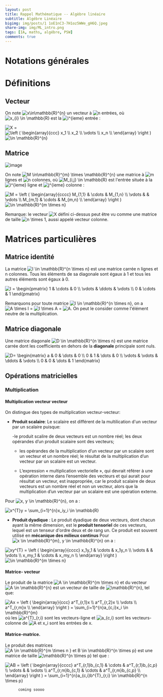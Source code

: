 ```yaml
---
layout: post
title: Rappel Mathématique -- Algèbre linéaire 
subtitle: Algébre Linéaire  
bigimg: img/posts/1 1oE1nC3-7H1oz5WWe_gH6Q.jpeg
share-img: img/ML_intro.png
tags: [IA, maths, algébre, PSW]
comments: true
---
```




# Notations générales

# Définitions 



## Vecteur 
On note  <img src="https://latex.codecogs.com/svg.latex?\Large&space; x\in\mathbb{R}^{n} " title=" x\in\mathbb{R}^{n} " /> un vecteur à <img src="https://latex.codecogs.com/svg.latex?\Large&space; n " title=" n " />  entrées, où <img src="https://latex.codecogs.com/svg.latex?\Large&space; x_{i} \in \mathbb{R} " title=" x_{i} \in \mathbb{R} "/> est la <img src="https://latex.codecogs.com/svg.latex?\Large&space; i^{eme} " title=" i^{ieme} " /> entrée :  

<img src="https://latex.codecogs.com/svg.latex?\Large&space; X " title=" X " /> = 
<img src="https://latex.codecogs.com/svg.latex?\Large&space; \left (
   \begin{array}{ccc}
      x_1 \\
      x_2 \\
      \vdots \\
      x_n \\
   \end{array}
   \right ) " title=" \left (
   \begin{array}{ccc}
      x_1 \\
      x_2 \\
       \vdots \\
      x_n \\
   \end{array}
   \right ) " /> <img src="https://latex.codecogs.com/svg.latex?\Large&space; \in \mathbb{R}^{n}" title=" \in \mathbb{R}^{n}" />
   
   
## Matrice


![image](https://drive.google.com/uc?export=view&id=1Bfh-Mb6Vij_JwKYOMHHN28zXevk133tF)

On note  <img src="https://latex.codecogs.com/svg.latex?\Large&space; M \in\mathbb{R}^{m} \times \mathbb{R}^{n}" title=" M \in\mathbb{R}^{m} \times \mathbb{R}^{n}" /> une matrice à  <img src="https://latex.codecogs.com/svg.latex?\Large&space;m" title="m" /> lignes et  <img src="https://latex.codecogs.com/svg.latex?\Large&space; n" title="n" /> colonnes, où  <img src="https://latex.codecogs.com/svg.latex?\Large&space; M_{i,j} \in \mathbb{R}" title="M_{i,j} \in \mathbb{R}" /> est l'entrée située à la <img src="https://latex.codecogs.com/svg.latex?\Large&space; i^{ieme}" title="i^{ieme}" /> ligne et <img src="https://latex.codecogs.com/svg.latex?\Large&space; j^{ieme}" title="j^{ieme}" /> colonne :

<img src="https://latex.codecogs.com/svg.latex?\Large&space; M = \left (
      \begin{array}{cccc}
      M_{1,1}  & \cdots & M_{1,n} \\
      \vdots & & \vdots \\
      M_{m,1} & \cdots  & M_{m,n} \\
      \end{array}
    \right )  " title="M = \left (
     \begin{array}{cccc}
      M_{1,1}  & \cdots & M_{1,n} \\
      \vdots & & \vdots \\
      M_{m,1} & \cdots  & M_{m,n} \\
        \end{array}
         \right )  " /> <img src="https://latex.codecogs.com/svg.latex?\Large&space; \in \mathbb{R}^{m \times n} " title="\in \mathbb{R}^{m \times n} " />
       
 Remarque: le vecteur <img src="https://latex.codecogs.com/svg.latex?\Large&space; X " title=" X " /> défini ci-dessus peut être vu comme une matrice de taille <img src="https://latex.codecogs.com/svg.latex?\Large&space; n \times 1 " title=" n \times 1 " />, aussi appelé vecteur colonne. 
 
# Matrices particulières

## Matrice identité 

 La matrice <img src="https://latex.codecogs.com/svg.latex?\Large&space; I \in \mathbb{R}^{n \times n}" title=" I \in \mathbb{R}^{n \times n} " /> est une matrice carrée n lignes et n colonnes. Tous les éléments de sa diagonale sont égaux à 1 et tous les autres éléments sont égaux à 0. 
 
 <img src="https://latex.codecogs.com/svg.latex?\Large&space;  I = \begin{pmatrix}
    1    & \cdots & 0 \\ 
    \vdots & \ddots & \vdots \\ 
    0      & \cdots & 1 
\end{pmatrix}" title="  I = \begin{pmatrix}
    1    & \cdots & 0 \\ 
    \vdots & \ddots & \vdots \\ 
    0      & \cdots & 1 
\end{pmatrix} " />

Remarquons pour toute matrice <img src="https://latex.codecogs.com/svg.latex?\Large&space; A \in \mathbb{R}^{n \times n}" title=" I \in \mathbb{R}^{n \times n} " />,  on a <img src="https://latex.codecogs.com/svg.latex?\Large&space; A \times I" title=" A \times I " /> = <img src="https://latex.codecogs.com/svg.latex?\Large&space; I \times A" title=" I \times A " /> = <img src="https://latex.codecogs.com/svg.latex?\Large&space; A " title=" A " />. On peut le consider comme l'élément neutre de la multiplication. 

## Matrice diagonale

Une matrice diagonale <img src="https://latex.codecogs.com/svg.latex?\Large&space; D \in \mathbb{R}^{n \times n}" title=" D \in \mathbb{R}^{n \times n} " /> est une matrice carrée dont les coefficients en dehors de la **diagonale** principale sont nuls. 

<img src="https://latex.codecogs.com/svg.latex?\Large&space; D = \begin{pmatrix}
    a & 0 & \dots & 0 \\
    0 & 1 & \dots & 0 \\
    \vdots & \vdots & \ddots & \vdots \\
    0 & 0 & \dots & 1
  \end{matrix}" title=" D= \begin{matrix}
    a & 0 & \dots & 0 \\
    0 & 1 & \dots & 0 \\
    \vdots & \vdots & \ddots & \vdots \\
    0 & 0 & \dots & 1
  \end{matrix} " />


## Opérations matricielles 

### Multiplication 

#### Multiplication vecteur vecteur 

On distingue des types de multiplication vecteur-vecteur: 
   - **Produit scalaire**:  Le scalaire est différent de la multilication d'un vecteur par un scalaire puisque:
   
      -le produit scalire de deux vecteurs est un nombre réel; les deux opérandes d’un produit scalaire sont des vecteurs;
        
        - les opérandes de la multiplication d’un vecteur par un scalaire sont un vecteur et un nombre réel; le résultat de la multiplication d’un vecteur par un scalaire est un vecteur.
        
        - L’expression « multiplication vectorielle », qui devrait référer à une opération interne dans l’ensemble des vecteurs et qui aurait pour résultat un vecteur, est inappropriée, car le produit scalaire de deux vecteurs est un nombre réel et non un vecteur, alors que la multiplication d’un vecteur par un scalaire est une opération externe.

   Pour <img src="https://latex.codecogs.com/svg.latex?\Large&space; x , y \in \mathbb{R}^{n} " title=" x, y \in \mathbb{R}^{n} " />, on a : 
   
   <img src="https://latex.codecogs.com/svg.latex?\Large&space; x^{T}y = \sum_{i=1}^{n}x_iy_i  \in \mathbb{R}" title=" x^{T}y = \sum_{i=1}^{n}x_iy_i  \in \mathbb{R} " />
        
   - **Produit dyadique** : Le produit dyadique de deux vecteurs, dont chacun ayant la même dimension, est le **produit tensoriel** de ces vecteurs, lequel est un tenseur d'ordre deux et de rang un. Ce produit est souvent utilisé en **mécanique des milieux continus**
   Pour <img src="https://latex.codecogs.com/svg.latex?\Large&space; x \in \mathbb{R}^{m},  y \in \mathbb{R}^{n} " title="x \in \mathbb{R}^{m},  y \in \mathbb{R}^{n} " /> on a : 
   
   <img src="https://latex.codecogs.com/svg.latex?\Large&space; xy^{T} = \left (
      \begin{array}{cccc}
      x_1y_1  & \cdots & x_1y_n \\
      \vdots & & \vdots \\
      x_my_1 & \cdots  & x_my_n \\
      \end{array}
    \right )  " title="xy^{T} = \left (
      \begin{array}{cccc}
      x_1y_1  & \cdots & x_1y_n \\
      \vdots & & \vdots \\
      x_my_1 & \cdots  & x_my_n \\
      \end{array}
    \right )   " /> <img src="https://latex.codecogs.com/svg.latex?\Large&space; \in \mathbb{R}^{m \times n} " title="\in \mathbb{R}^{m \times n} " />
   
   
   
#### Matrice- vecteur 

Le produit de la matrice <img src="https://latex.codecogs.com/svg.latex?\Large&space; A \in \mathbb{R}^{m \times n} " title="A \in \mathbb{R}^{m \times n} " /> et du vecteur  <img src="https://latex.codecogs.com/svg.latex?\Large&space; x \in \mathbb{R}^{n} " title="A \in \mathbb{R}^{n} " /> est un vecteur de taille de <img src="https://latex.codecogs.com/svg.latex?\Large&space; \mathbb{R}^{m} " title=" \mathbb{R}^{n} " />, tel que: 


<img src="https://latex.codecogs.com/svg.latex?\Large&space; Ax = \left (
   \begin{array}{ccc}
      a^T_{r,1}x \\
      a^T_{r,2}x \\
      \vdots \\
     a^T_{r,m}x \\
   \end{array}
   \right ) = \sum_{i=1}^{n}a_{c,i}x_i  \in \mathbb{R}^{m} " title=" Ax = \left (
   \begin{array}{ccc}
      a^T_{r,1}x \\
      a^T_{r,2}x \\
      \vdots \\
     a^T_{r,m}x \\
   \end{array}
   \right )  = \sum_{i=1}^{n}a_{c,i}x_i  \in \mathbb{R}^{m} " /> où les
   <img src="https://latex.codecogs.com/svg.latex?\Large&space; a^{T}_{r,i}  " title="a^{T}_{r,i} "/> sont les vecteurs-ligne et <img src="https://latex.codecogs.com/svg.latex?\Large&space; a_{c,i}  " title="a_{c,i} "/> sont les vecteurs-colonne de <img src="https://latex.codecogs.com/svg.latex?\Large&space; A et x_i  " title=" A et x_i "/> sont les entrées de x. 
   
   
   
#### Matrice-matrice.

Le produit des matrices <img src="https://latex.codecogs.com/svg.latex?\Large&space; A \in \mathbb{R}^{m \times n }  et B \in \mathbb{R}^{n \times p}  " title="A \in \mathbb{R}^{m \times n }  et B \in \mathbb{R}^{n \times p}  "/> est une matrice de taille <img src="https://latex.codecogs.com/svg.latex?\Large&space; \mathbb{R}^{n \times p}  " title="\mathbb{R}^{n \times p} "/> tel que :
   
   <img src="https://latex.codecogs.com/svg.latex?\Large&space; AB = \left (
      \begin{array}{cccc}
      a^T_{r,1}b_{c,1}  & \cdots & a^T_{r,1}b_{c,p} \\
      \vdots & & \vdots \\
      a^T_{r,m}b_{c,1} & \cdots  & a^T_{r,m}b_{c,p} \\
      \end{array}
    \right ) = \sum_{i=1}^{n}a_{c,i}b^{T}_{r,i}  \in \mathbb{R}^{n \times p} " title=" AB = \left (
      \begin{array}{cccc}
      a^T_{r,1}b_{c,1}  & \cdots & a^T_{r,1}b_{c,p} \\
      \vdots & & \vdots \\
      a^T_{r,m}b_{c,1} & \cdots  & a^T_{r,m}b_{c,p} \\
      \end{array}
    \right ) =  \sum_{i=1}^{n}a_{c,i}b^{T}_{r,i}  \in \mathbb{R}^{n \times p} " />


          coming soooo

